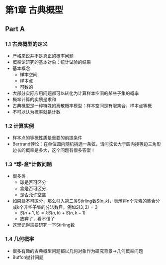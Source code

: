 # 第1章 古典概型

## Part A

### 1.1 古典概型的定义

- 严格来说并不是真正的概率问题
- 概率论研究的基本对象：统计试验的结果
- 基本概念
  - 样本空间
  - 样本点
  - 可数的
- 大部分实际应用问题都可以转化为计算样本空间的某些子集的概率
- 概率计算的实质是求和
- 古典概型是一种特殊的离散概率模型：样本空间是有限集合，样本点等概
- 不可以认为概率就是计数

### 1.2 计算实例

- 样本点的等概性质是重要的前提条件
- Bertrand悖论：在单位圆内随机挑选一条弦，请问弦长大于圆内接等边三角形边长的概率是多大，这个问题有很多答案！

### 1.3 “球-盒”计数问题

- 很多类
  - 球是否可区分
  - 盒是否可区分
  - 是否允许空盒
- 如果盒不可区分，那么引入第二类Stirling数$S(n,k)$，表示将n个元素的集合分成k个非空子集的分法数目，例如$S(3,2)=3$
  - $S(n+1,k)=kS(n,k)+S(n,k-1)$
  - 放弃了，看不懂了
- 这里记得需要研究一下Stirling数

### 1.4 几何概率

- 很多有趣的古典概型问题都以几何对象作为研究背景->几何概率问题
- Buffon抛针问题





